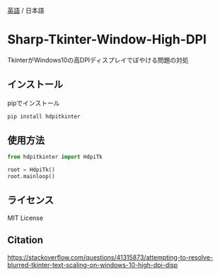 [英語](./README.md) / 日本語

<!-- ![](./res/) -->

# Sharp-Tkinter-Window-High-DPI

TkinterがWindows10の高DPIディスプレイでぼやける問題の対処

## インストール

pipでインストール

```sh
pip install hdpitkinter
```

## 使用方法

```python
from hdpitkinter import HdpiTk

root = HdpiTk()
root.mainloop()
```

## ライセンス

MIT License

## Citation

<https://stackoverflow.com/questions/41315873/attempting-to-resolve-blurred-tkinter-text-scaling-on-windows-10-high-dpi-disp>
